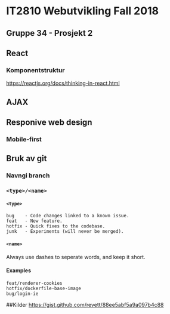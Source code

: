 # IT2810 Webutvikling Fall 2018

## Gruppe 34 - Prosjekt 2

## React

### Komponentstruktur

https://reactjs.org/docs/thinking-in-react.html

## AJAX

## Responive web design

### Mobile-first

## Bruk av git

### Navngi branch

### `<type>/<name>`

#### `<type>`

```
bug    - Code changes linked to a known issue.
feat   - New feature.
hotfix - Quick fixes to the codebase.
junk   - Experiments (will never be merged).
```

#### `<name>`

Always use dashes to seperate words, and keep it short.

#### Examples

```
feat/renderer-cookies
hotfix/dockerfile-base-image
bug/login-ie
```

##Kilder
https://gist.github.com/revett/88ee5abf5a9a097b4c88
